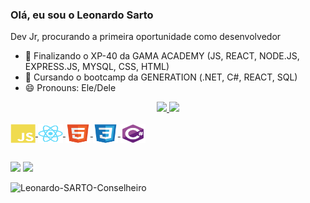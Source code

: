 ### Olá, eu sou o Leonardo Sarto
Dev Jr, procurando a primeira oportunidade como desenvolvedor


- 🌱 Finalizando o XP-40 da GAMA ACADEMY (JS, REACT, NODE.JS, EXPRESS.JS, MYSQL, CSS, HTML)
- 🌱 Cursando o bootcamp da GENERATION (.NET, C#, REACT, SQL)
- 😄 Pronouns: Ele/Dele


<div align="center">
  <a href="https://github.com/Leonardo-SARTO-Conselheiro">
  <img height="180em" src="https://github-readme-stats.vercel.app/api?username=Leonardo-SARTO-Conselheiro&show_icons=true&theme=dracula&include_all_commits=true&count_private=true"/>
  <img height="180em" src="https://github-readme-stats.vercel.app/api/top-langs/?username=Leonardo-SARTO-Conselheiro&layout=compact&langs_count=7&theme=dracula"/>
</div>
  
  <div style="display: inline_block"><br>
  <img align="center" alt="Léo-Js" height="30" width="40" src="https://raw.githubusercontent.com/devicons/devicon/master/icons/javascript/javascript-plain.svg">
  <img align="center" alt="Léo-React" height="30" width="40" src="https://raw.githubusercontent.com/devicons/devicon/master/icons/react/react-original.svg">
  <img align="center" alt="Léo-HTML" height="30" width="40" src="https://raw.githubusercontent.com/devicons/devicon/master/icons/html5/html5-original.svg">
  <img align="center" alt="Léo-CSS" height="30" width="40" src="https://raw.githubusercontent.com/devicons/devicon/master/icons/css3/css3-original.svg">
  <img align="center" alt="Léo-Csharp" height="30" width="40" src="https://raw.githubusercontent.com/devicons/devicon/master/icons/csharp/csharp-original.svg">
</div>
  
  ##
 
<div> 
  
  <a href = "mailto:leonardocasinha12@gmail.com.com"><img src="https://img.shields.io/badge/-Gmail-%23333?style=for-the-badge&logo=gmail&logoColor=white" target="_blank"></a>
  <a href="https://www.linkedin.com/in/leonardo-sarto-6a8a7214a" target="_blank"><img src="https://img.shields.io/badge/-LinkedIn-%230077B5?style=for-the-badge&logo=linkedin&logoColor=white" target="_blank"></a> 

  <p align="left"> <img src="https://komarev.com/ghpvc/?username=Leonardo-SARTO-Conselheiro&label=Profile%20views&color=0e75b6&style=flat" alt="Leonardo-SARTO-Conselheiro" /> </p>
